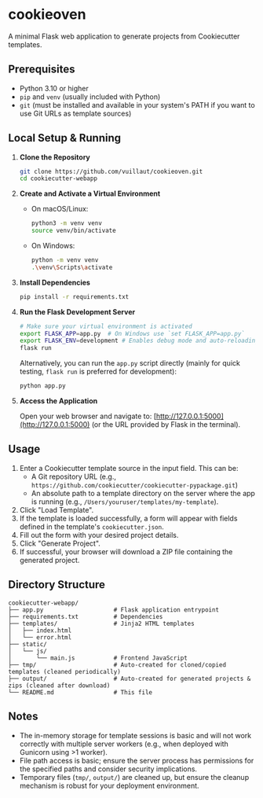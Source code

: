 # cookieoven

A minimal Flask web application to generate projects from Cookiecutter templates.

## Prerequisites

- Python 3.10 or higher
- `pip` and `venv` (usually included with Python)
- `git` (must be installed and available in your system's PATH if you want to use Git URLs as template sources)

## Local Setup & Running

1.  **Clone the Repository**

    ```bash
    git clone https://github.com/vuillaut/cookieoven.git
    cd cookiecutter-webapp
    ```

2.  **Create and Activate a Virtual Environment**

    *   On macOS/Linux:
        ```bash
        python3 -m venv venv
        source venv/bin/activate
        ```
    *   On Windows:
        ```bash
        python -m venv venv
        .\venv\Scripts\activate
        ```

3.  **Install Dependencies**

    ```bash
    pip install -r requirements.txt
    ```

4.  **Run the Flask Development Server**

    ```bash
    # Make sure your virtual environment is activated
    export FLASK_APP=app.py  # On Windows use `set FLASK_APP=app.py`
    export FLASK_ENV=development # Enables debug mode and auto-reloading
    flask run
    ```
    
    Alternatively, you can run the `app.py` script directly (mainly for quick testing, `flask run` is preferred for development):
    ```bash
    python app.py 
    ```

5.  **Access the Application**

    Open your web browser and navigate to:
    [http://127.0.0.1:5000](http://127.0.0.1:5000) (or the URL provided by Flask in the terminal).

## Usage

1.  Enter a Cookiecutter template source in the input field. This can be:
    *   A Git repository URL (e.g., `https://github.com/cookiecutter/cookiecutter-pypackage.git`)
    *   An absolute path to a template directory on the server where the app is running (e.g., `/Users/youruser/templates/my-template`).
2.  Click "Load Template".
3.  If the template is loaded successfully, a form will appear with fields defined in the template's `cookiecutter.json`.
4.  Fill out the form with your desired project details.
5.  Click "Generate Project".
6.  If successful, your browser will download a ZIP file containing the generated project.

## Directory Structure

```
cookiecutter-webapp/
├── app.py                    # Flask application entrypoint
├── requirements.txt          # Dependencies
├── templates/                # Jinja2 HTML templates
│   ├── index.html
│   └── error.html
├── static/
│   └── js/
│       └── main.js           # Frontend JavaScript
├── tmp/                      # Auto-created for cloned/copied templates (cleaned periodically)
├── output/                   # Auto-created for generated projects & zips (cleaned after download)
└── README.md                 # This file
```

## Notes

- The in-memory storage for template sessions is basic and will not work correctly with multiple server workers (e.g., when deployed with Gunicorn using >1 worker).
- File path access is basic; ensure the server process has permissions for the specified paths and consider security implications.
- Temporary files (`tmp/`, `output/`) are cleaned up, but ensure the cleanup mechanism is robust for your deployment environment. 
